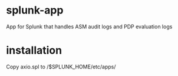 # splunk-app
App for Splunk that handles ASM audit logs and PDP evaluation logs

# installation
Copy axio.spl to /$SPLUNK_HOME/etc/apps/
